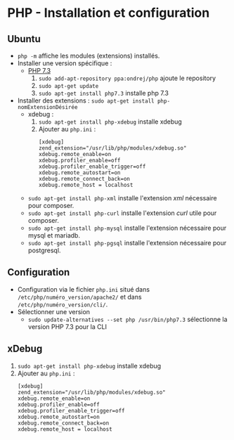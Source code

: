 # PHP - Installation et configuration

## Ubuntu

* `php -m` affiche les modules (extensions) installés.
* Installer une version spécifique :
    * [PHP 7.3](https://computingforgeeks.com/how-to-install-php-7-3-on-ubuntu-18-04-ubuntu-16-04-debian/)
        1. `sudo add-apt-repository ppa:ondrej/php` ajoute le repository
        2. `sudo apt-get update`
        3. `sudo apt-get install php7.3` installe php 7.3
* Installer des extensions : `sudo apt-get install php-nomExtensionDésirée`
    * xdebug :
        1. `sudo apt-get install php-xdebug` installe xdebug
        2. Ajouter au `php.ini` :
            ```
            [xdebug]
            zend_extension="/usr/lib/php/modules/xdebug.so"
            xdebug.remote_enable=on
            xdebug.profiler_enable=off
            xdebug.profiler_enable_trigger=off
            xdebug.remote_autostart=on
            xdebug.remote_connect_back=on
            xdebug.remote_host = localhost
            ```
    * `sudo apt-get install php-xml` installe l'extension *xml* nécessaire pour composer.
    * `sudo apt-get install php-curl` installe l'extension *curl* utile pour composer.
    * `sudo apt-get install php-mysql` installe l'extension nécessaire pour mysql et mariadb.
    * `sudo apt-get install php-pgsql` installe l'extension nécessaire pour postgresql.

## Configuration

* Configuration via le fichier `php.ini` situé dans `/etc/php/numéro_version/apache2/` et dans `/etc/php/numéro_version/cli/`.
* Sélectionner une version
    * `sudo update-alternatives --set php /usr/bin/php7.3` sélectionne la version PHP 7.3 pour la CLI

## xDebug

1. `sudo apt-get install php-xdebug` installe xdebug
2. Ajouter au `php.ini` :
    ```
    [xdebug]
    zend_extension="/usr/lib/php/modules/xdebug.so"
    xdebug.remote_enable=on
    xdebug.profiler_enable=off
    xdebug.profiler_enable_trigger=off
    xdebug.remote_autostart=on
    xdebug.remote_connect_back=on
    xdebug.remote_host = localhost
    ```